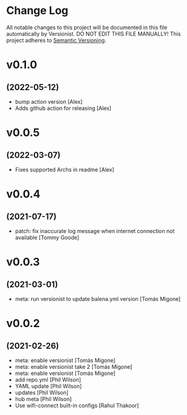 # Change Log

All notable changes to this project will be documented in this file
automatically by Versionist. DO NOT EDIT THIS FILE MANUALLY!
This project adheres to [Semantic Versioning](http://semver.org/).

# v0.1.0
## (2022-05-12)

* bump action version [Alex]
* Adds github action for releasing [Alex]

# v0.0.5
## (2022-03-07)

* Fixes supported Archs in readme [Alex]

# v0.0.4
## (2021-07-17)

* patch: fix inaccurate log message when internet connection not available [Tommy Goode]

# v0.0.3
## (2021-03-01)

* meta: run versionist to update balena.yml version [Tomás Migone]

# v0.0.2
## (2021-02-26)

* meta: enable versionist [Tomás Migone]
* meta: enable versionist take 2 [Tomás Migone]
* meta: enable versionist [Tomás Migone]
* add repo.yml [Phil Wilson]
* YAML update [Phil Wilson]
* updates [Phil Wilson]
* hub meta [Phil Wilson]
* Use wifi-connect built-in configs [Rahul Thakoor]
